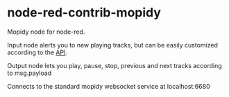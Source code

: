 # node-red-contrib-mopidy
Mopidy node for node-red.

Input node alerts you to new playing tracks, but can be easily customized according to the [API](https://docs.mopidy.com/en/latest/api/js/).

Output node lets you play, pause, stop, previous and next tracks according to msg.payload

Connects to the standard mopidy websocket service at localhost:6680
